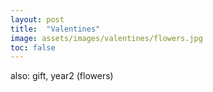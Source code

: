 ```yaml
---
layout: post
title:  "Valentines"
image: assets/images/valentines/flowers.jpg
toc: false
---
```

also: gift, year2 (flowers)